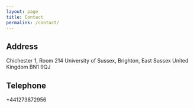 ```yaml
---
layout: page
title: Contact
permalink: /contact/
---
```


## Address
Chichester 1, Room 214
University of Sussex,
Brighton, East Sussex
United Kingdom
BN1 9QJ

## Telephone
+441273872956
